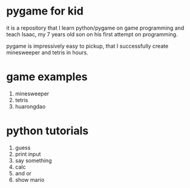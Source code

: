 # pygame for kid

it is a repository that I learn python/pygame on game programming and teach Isaac, my 7 years old son on his first attempt on programming.

pygame is impressively easy to pickup, that I successfully create minesweeper and tetris in hours.

# game examples

1) minesweeper
2) tetris
3) huarongdao

# python tutorials

1) guess
2) print input
3) say something
4) calc
5) and or
6) show mario